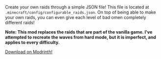 Create your own raids through a simple JSON file! This file is located at ``.minecraft/config/configurable_raids.json``. On top of being able to make your own raids, you can even give each level of bad omen completely different raids!

**Note: This mod replaces the raids that are part of the vanilla game. I've attempted to recreate the waves from hard mode, but it is imperfect, and applies to every difficulty.**

[Download on Modrinth!](https://modrinth.com/mod/configurable-raids)
